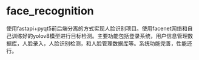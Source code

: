 # face_recognition
使用fastapi+pyqt5前后端分离的方式实现人脸识别项目。使用facenet网络和自己训练好的yolov8模型进行目标检测。主要功能包括登录系统，用户信息管理数据库，人脸录入，人脸识别检测，和人脸管理数据库等。系统功能完善，性能还行。
